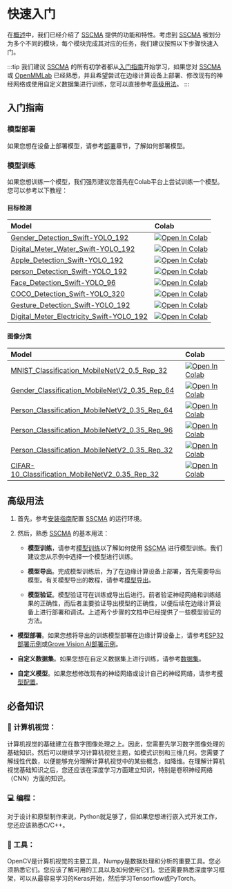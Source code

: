 # 快速入门

在[概述](./overview)中，我们已经介绍了 [SSCMA](https://github.com/Seeed-Studio/ModelAssistant) 提供的功能和特性。考虑到 [SSCMA](https://github.com/Seeed-Studio/ModelAssistant) 被划分为多个不同的模块，每个模块完成其对应的任务，我们建议按照以下步骤快速入门。

:::tip
我们建议 [SSCMA](https://github.com/Seeed-Studio/ModelAssistant) 的所有初学者都从[入门指南](#getting-started)开始学习，如果您对 [SSCMA](https://github.com/Seeed-Studio/ModelAssistant) 或 [OpenMMLab](https://github.com/open-mmlab) 已经熟悉，并且希望尝试在边缘计算设备上部署、修改现有的神经网络或使用自定义数据集进行训练，您可以直接参考[高级用法](#advanced)。
:::

## 入门指南

### 模型部署

如果您想在设备上部署模型，请参考[部署](../deploy/overview)章节，了解如何部署模型。

### 模型训练

如果您想训练一个模型，我们强烈建议您首先在Colab平台上尝试训练一个模型。您可以参考以下教程：

#### 目标检测

| Model                                                                                           | Colab                                                                                                                                                                                                                     |
|:------------------------------------------------------------------------------------------------|:--------------------------------------------------------------------------------------------------------------------------------------------------------------------------------------------------------------------------|
| [Gender_Detection_Swift-YOLO_192](https://github.com/seeed-studio/sscma-model-zoo/blob/main/docs/zh_CN/Gender_Detection_Swift-YOLO_192.md)                   | [![Open In Colab](https://colab.research.google.com/assets/colab-badge.svg)](https://colab.research.google.com/github/seeed-studio/sscma-model-zoo/blob/main/notebooks/zh_CN/Gender_Detection_Swift-YOLO_192.ipynb)          |
| [Digital_Meter_Water_Swift-YOLO_192](https://github.com/seeed-studio/sscma-model-zoo/blob/main/docs/zh_CN/Digital_Meter_Water_Swift-YOLO_192.md)             | [![Open In Colab](https://colab.research.google.com/assets/colab-badge.svg)](https://colab.research.google.com/github/seeed-studio/sscma-model-zoo/blob/main/notebooks/zh_CN/Digital_Meter_Water_Swift-YOLO_192.ipynb)       |
| [Apple_Detection_Swift-YOLO_192](https://github.com/seeed-studio/sscma-model-zoo/blob/main/docs/zh_CN/Apple_Detection_Swift-YOLO_192.md)                     | [![Open In Colab](https://colab.research.google.com/assets/colab-badge.svg)](https://colab.research.google.com/github/seeed-studio/sscma-model-zoo/blob/main/notebooks/zh_CN/Apple_Detection_Swift-YOLO_192.ipynb)           |
| [person_Detection_Swift-YOLO_192](https://github.com/seeed-studio/sscma-model-zoo/blob/main/docs/zh_CN/person_Detection_Swift-YOLO_192.md)                   | [![Open In Colab](https://colab.research.google.com/assets/colab-badge.svg)](https://colab.research.google.com/github/seeed-studio/sscma-model-zoo/blob/main/notebooks/zh_CN/person_Detection_Swift-YOLO_192.ipynb)          |
| [Face_Detection_Swift-YOLO_96](https://github.com/seeed-studio/sscma-model-zoo/blob/main/docs/zh_CN/Face_Detection_Swift-YOLO_96)                         | [![Open In Colab](https://colab.research.google.com/assets/colab-badge.svg)](https://colab.research.google.com/github/seeed-studio/sscma-model-zoo/blob/main/notebooks/zh_CN/Face_Detection_Swift-YOLO_96.ipynb)             |
| [COCO_Detection_Swift-YOLO_320](https://github.com/seeed-studio/sscma-model-zoo/blob/main/docs/zh_CN/COCO_Detection_Swift-YOLO_320)                       | [![Open In Colab](https://colab.research.google.com/assets/colab-badge.svg)](https://colab.research.google.com/github/seeed-studio/sscma-model-zoo/blob/main/notebooks/zh_CN/COCO_Detection_Swift-YOLO_320.ipynb)            |
| [Gesture_Detection_Swift-YOLO_192](https://github.com/seeed-studio/sscma-model-zoo/blob/main/docs/zh_CN/Gesture_Detection_Swift-YOLO_192.md)                 | [![Open In Colab](https://colab.research.google.com/assets/colab-badge.svg)](https://colab.research.google.com/github/seeed-studio/sscma-model-zoo/blob/main/notebooks/zh_CN/Gesture_Detection_Swift-YOLO_192.ipynb)         |
| [Digital_Meter_Electricity_Swift-YOLO_192](https://github.com/seeed-studio/sscma-model-zoo/blob/main/docs/zh_CN/Digital_Meter_Electricity_Swift-YOLO_192.md) | [![Open In Colab](https://colab.research.google.com/assets/colab-badge.svg)](https://colab.research.google.com/github/seeed-studio/sscma-model-zoo/blob/main/notebooks/zh_CN/Digital_Meter_Electricity_Swift-YOLO_192.ipynb) |

#### 图像分类

| Model                                                                                                         | Colab                                                                                                                                                                                                                            |
|:--------------------------------------------------------------------------------------------------------------|:---------------------------------------------------------------------------------------------------------------------------------------------------------------------------------------------------------------------------------|
| [MNIST_Classification_MobileNetV2_0.5_Rep_32](https://github.com/seeed-studio/sscma-model-zoo/blob/main/docs/zh_CN/MNIST_Classification_MobileNetV2_0.5_Rep_32.md)         | [![Open In Colab](https://colab.research.google.com/assets/colab-badge.svg)](https://colab.research.google.com/github/seeed-studio/sscma-model-zoo/blob/main/notebooks/zh_CN/MNIST_Classification_MobileNetV2_0.5_Rep_32.ipynb)     |
| [Gender_Classification_MobileNetV2_0.35_Rep_64](https://github.com/seeed-studio/sscma-model-zoo/blob/main/docs/zh_CN/Gender_Classification_MobileNetV2_0.35_Rep_64.md)     | [![Open In Colab](https://colab.research.google.com/assets/colab-badge.svg)](https://colab.research.google.com/github/seeed-studio/sscma-model-zoo/blob/main/notebooks/zh_CN/Gender_Classification_MobileNetV2_0.35_Rep_64.ipynb)   |
| [Person_Classification_MobileNetV2_0.35_Rep_64](https://github.com/seeed-studio/sscma-model-zoo/blob/main/docs/zh_CN/Person_Classification_MobileNetV2_0.35_Rep_64.md)     | [![Open In Colab](https://colab.research.google.com/assets/colab-badge.svg)](https://colab.research.google.com/github/seeed-studio/sscma-model-zoo/blob/main/notebooks/zh_CN/Person_Classification_MobileNetV2_0.35_Rep_64.ipynb)   |
| [Person_Classification_MobileNetV2_0.35_Rep_96](https://github.com/seeed-studio/sscma-model-zoo/blob/main/docs/zh_CN/Person_Classification_MobileNetV2_0.35_Rep_96.md)     | [![Open In Colab](https://colab.research.google.com/assets/colab-badge.svg)](https://colab.research.google.com/github/seeed-studio/sscma-model-zoo/blob/main/notebooks/zh_CN/Person_Classification_MobileNetV2_0.35_Rep_96.ipynb)   |
| [Person_Classification_MobileNetV2_0.35_Rep_32](https://github.com/seeed-studio/sscma-model-zoo/blob/main/docs/zh_CN/Person_Classification_MobileNetV2_0.35_Rep_32.md)     | [![Open In Colab](https://colab.research.google.com/assets/colab-badge.svg)](https://colab.research.google.com/github/seeed-studio/sscma-model-zoo/blob/main/notebooks/zh_CN/Person_Classification_MobileNetV2_0.35_Rep_32.ipynb)   |
| [CIFAR-10_Classification_MobileNetV2_0.35_Rep_32](https://github.com/seeed-studio/sscma-model-zoo/blob/main/docs/zh_CN/CIFAR-10_Classification_MobileNetV2_0.35_Rep_32.md) | [![Open In Colab](https://colab.research.google.com/assets/colab-badge.svg)](https://colab.research.google.com/github/seeed-studio/sscma-model-zoo/blob/main/notebooks/zh_CN/CIFAR-10_Classification_MobileNetV2_0.35_Rep_32.ipynb) |

## 高级用法

1. 首先，参考[安装指南](./installation)配置 [SSCMA](https://github.com/Seeed-Studio/ModelAssistant) 的运行环境。

2. 然后，熟悉 [SSCMA](https://github.com/Seeed-Studio/ModelAssistant) 的基本用法：

   - **模型训练**，请参考[模型训练](../tutorials/training/overview)以了解如何使用 [SSCMA](https://github.com/Seeed-Studio/ModelAssistant) 进行模型训练。我们建议您从示例中选择一个模型进行训练。

   - **模型导出**。完成模型训练后，为了在边缘计算设备上部署，首先需要导出模型。有关模型导出的教程，请参考[模型导出](../tutorials/export/overview)。

   - **模型验证**。模型验证可在训练或导出后进行。前者验证神经网络和训练结果的正确性，而后者主要验证导出模型的正确性，以便后续在边缘计算设备上进行部署和调试。上述两个步骤的文档中已经提供了一些模型验证的方法。

- **模型部署**。如果您想将导出的训练模型部署在边缘计算设备上，请参考[ESP32部署示例](../deploy/esp32/deploy)或[Grove Vision AI部署示例](../deploy/grove/deploy)。

- **自定义数据集**。如果您想在自定义数据集上进行训练，请参考[数据集](../tutorials/datasets)。

- **自定义模型**。如果您想修改现有的神经网络或设计自己的神经网络，请参考[模型配置](../tutorials/config)。

## 必备知识

### 📸 计算机视觉：

计算机视觉的基础建立在数字图像处理之上。因此，您需要先学习数字图像处理的基础知识。然后可以继续学习计算机视觉主题，如模式识别和三维几何。您需要了解线性代数，以便能够充分理解计算机视觉中的某些概念，如降维。在理解计算机视觉基础知识之后，您还应该在深度学习方面建立知识，特别是卷积神经网络（CNN）方面的知识。

### 💻 编程：

对于设计和原型制作来说，Python就足够了，但如果您想进行嵌入式开发工作，您还应该熟悉C/C++。

### 🧰 工具：

OpenCV是计算机视觉的主要工具，Numpy是数据处理和分析的重要工具。您必须熟悉它们。您应该了解可用的工具以及如何使用它们。您还需要熟悉深度学习框架，可以从最容易学习的Keras开始，然后学习Tensorflow或PyTorch。
